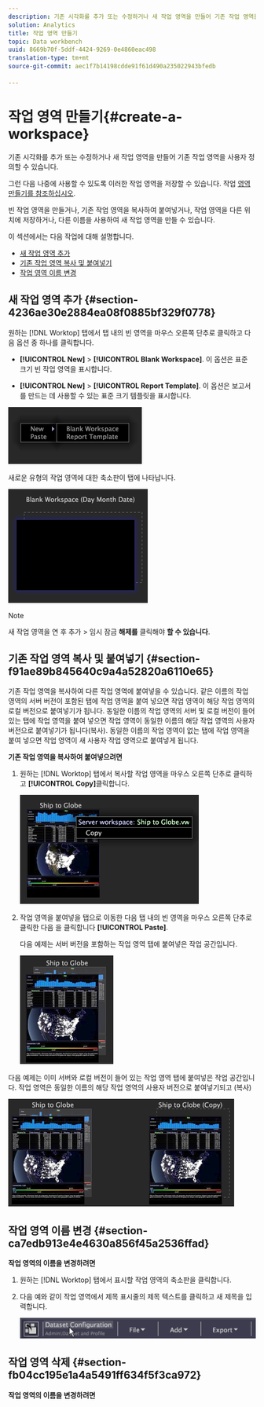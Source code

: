 ```yaml
---
description: 기존 시각화를 추가 또는 수정하거나 새 작업 영역을 만들어 기존 작업 영역을 사용자 정의할 수 있습니다.
solution: Analytics
title: 작업 영역 만들기
topic: Data workbench
uuid: 8669b70f-5ddf-4424-9269-0e4860eac498
translation-type: tm+mt
source-git-commit: aec1f7b14198cdde91f61d490a235022943bfedb

---
```



# 작업 영역 만들기{#create-a-workspace}

기존 시각화를 추가 또는 수정하거나 새 작업 영역을 만들어 기존 작업 영역을 사용자 정의할 수 있습니다.

그런 다음 나중에 사용할 수 있도록 이러한 작업 영역을 저장할 수 있습니다. 작업 [영역 만들기를 참조하십시오](../../../home/c-get-started/c-work-worksp/c-create-worksp.md#concept-d8bc99d7739e4eaeab2a02b022394a31).

빈 작업 영역을 만들거나, 기존 작업 영역을 복사하여 붙여넣거나, 작업 영역을 다른 위치에 저장하거나, 다른 이름을 사용하여 새 작업 영역을 만들 수 있습니다.

이 섹션에서는 다음 작업에 대해 설명합니다.

* [새 작업 영역 추가](../../../home/c-get-started/c-work-worksp/c-create-worksp.md#section-4236ae30e2884ea08f0885bf329f0778)
* [기존 작업 영역 복사 및 붙여넣기](../../../home/c-get-started/c-work-worksp/c-create-worksp.md#section-f91ae89b845640c9a4a52820a6110e65)
* [작업 영역 이름 변경](../../../home/c-get-started/c-work-worksp/c-create-worksp.md#section-ca7edb913e4e4630a856f45a2536ffad)

## 새 작업 영역 추가 {#section-4236ae30e2884ea08f0885bf329f0778}

원하는 [!DNL Worktop] 탭에서 탭 내의 빈 영역을 마우스 오른쪽 단추로 클릭하고 다음 옵션 중 하나를 클릭합니다.

* **[!UICONTROL New]** > **[!UICONTROL Blank Workspace]**. 이 옵션은 표준 크기 빈 작업 영역을 표시합니다.

* **[!UICONTROL New]** > **[!UICONTROL Report Template]**. 이 옵션은 보고서를 만드는 데 사용할 수 있는 표준 크기 템플릿을 표시합니다.

![](assets/mnu_workspaceManager.png)

새로운 유형의 작업 영역에 대한 축소판이 탭에 나타납니다.

![](assets/mnu_workspaceManager_Newwksp.png)

>[!NOTE]
>
>새 작업 영역을 연 후 추가 > 임시 잠금 **해제를** 클릭해야 **할 수 있습니다**.

## 기존 작업 영역 복사 및 붙여넣기 {#section-f91ae89b845640c9a4a52820a6110e65}

기존 작업 영역을 복사하여 다른 작업 영역에 붙여넣을 수 있습니다. 같은 이름의 작업 영역의 서버 버전이 포함된 탭에 작업 영역을 붙여 넣으면 작업 영역이 해당 작업 영역의 로컬 버전으로 붙여넣기가 됩니다. 동일한 이름의 작업 영역의 서버 및 로컬 버전이 들어 있는 탭에 작업 영역을 붙여 넣으면 작업 영역이 동일한 이름의 해당 작업 영역의 사용자 버전으로 붙여넣기가 됩니다(복사). 동일한 이름의 작업 영역이 없는 탭에 작업 영역을 붙여 넣으면 작업 영역이 새 사용자 작업 영역으로 붙여넣게 됩니다.

**기존 작업 영역을 복사하여 붙여넣으려면**

1. 원하는 [!DNL Worktop] 탭에서 복사할 작업 영역을 마우스 오른쪽 단추로 클릭하고 **[!UICONTROL Copy]**&#x200B;클릭합니다.

   ![](assets/mnu_workspaceManager_Copywksp.png)

1. 작업 영역을 붙여넣을 탭으로 이동한 다음 탭 내의 빈 영역을 마우스 오른쪽 단추로 클릭한 다음 을 클릭합니다 **[!UICONTROL Paste]**.

   다음 예제는 서버 버전을 포함하는 작업 영역 탭에 붙여넣은 작업 공간입니다.

   ![](assets/mnu_workspaceManager_Copywksp_PasteSameNameServerWks.png)

다음 예제는 이미 서버와 로컬 버전이 들어 있는 작업 영역 탭에 붙여넣은 작업 공간입니다. 작업 영역은 동일한 이름의 해당 작업 영역의 사용자 버전으로 붙여넣기되고 (복사)

![](assets/mnu_workspaceManager_Copywksp_PasteSameNameLocalWks.png)

## 작업 영역 이름 변경 {#section-ca7edb913e4e4630a856f45a2536ffad}

**작업 영역의 이름을 변경하려면**

1. 원하는 [!DNL Worktop] 탭에서 표시할 작업 영역의 축소판을 클릭합니다.
1. 다음 예와 같이 작업 영역에서 제목 표시줄의 제목 텍스트를 클릭하고 새 제목을 입력합니다.

   ![](assets/wsp_changeTitle.png)

## 작업 영역 삭제 {#section-fb04cc195e1a4a5491ff634f5f3ca972}

**작업 영역의 이름을 변경하려면**
